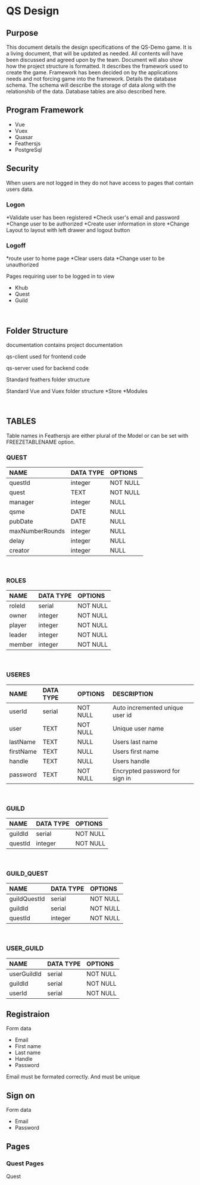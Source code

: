 # QS Design

## Purpose

This document details the design specifications of the QS-Demo game. It is a living document, that will be updated as needed. All contents will have been discussed and agreed upon by the team.  Document will also show how the project structure is formatted. It describes the framework used to create the game. Framework has been decided on by the applications needs and not forcing game into the framework. Details the database schema. The schema will describe the storage of data along with the relationshib of the data. Database tables are also described here.

## Program Framework

* Vue
* Vuex
* Quasar
* Feathersjs
* PostgreSql

## Security

When users are not logged in they do not have access to pages that contain users data.

### Logon

*Validate user has been registered
*Check user's email and password
*Change user to be authorized
*Create user information in store
*Change Layout to layout with left drawer and logout button 

### Logoff

*route user to home page
*Clear users data
*Change user to be unauthorized

Pages requiring user to be logged in to view

* Khub
* Quest
* Guild

&nbsp;
&nbsp;

## Folder Structure

documentation contains project documentation

qs-client used for frontend code

qs-server used for backend code

Standard feathers folder structure

Standard Vue and Vuex folder structure
*Store
*Modules


&nbsp;
&nbsp;

## TABLES

Table names in Feathersjs are either plural of the Model or can be set with FREEZETABLENAME option.

### QUEST

| NAME            | DATA TYPE | OPTIONS  |
| :-------------- | :-------- | :------- |
| questId         | integer   | NOT NULL |
| quest           | TEXT      | NOT NULL |
| manager         | integer   | NULL     |
| qsme            | DATE      | NULL     |
| pubDate         | DATE      | NULL     |
| maxNumberRounds | integer   | NULL     |
| delay           | integer   | NULL     |
| creator         | integer   | NULL     |
&nbsp;

### ROLES

| NAME   | DATA TYPE | OPTIONS  |
| :----- | :-------- | :------- |
| roleId | serial    | NOT NULL |
| owner  | integer   | NOT NULL |
| player | integer   | NOT NULL |
| leader | integer   | NOT NULL |
| member | integer   | NOT NULL |

&nbsp;

### USERES

| NAME      | DATA TYPE | OPTIONS  | DESCRIPTION                     |
| :-------- | :-------- | :------- | :------------------------------ |
| userId    | serial    | NOT NULL | Auto incremented unique user id |
| user      | TEXT      | NOT NULL | Unique user name                |
| lastName  | TEXT      | NULL     | Users last name                 |
| firstName | TEXT      | NULL     | Users first name                |
| handle    | TEXT      | NULL     | Users handle                    |
| password  | TEXT      | NOT NULL | Encrypted password for sign in  |

&nbsp;

### GUILD

| NAME    | DATA TYPE | OPTIONS  |
| :------ | :-------- | :------- |
| guildId | serial    | NOT NULL |
| questId | integer   | NOT NULL |

&nbsp;

### GUILD_QUEST

| NAME         | DATA TYPE | OPTIONS  |
| :----------- | :-------- | :------- |
| guildQuestId | serial    | NOT NULL |
| guildId      | serial    | NOT NULL |
| questId      | integer   | NOT NULL |
&nbsp;

### USER_GUILD

| NAME        | DATA TYPE | OPTIONS  |
| :---------- | :-------- | :------- |
| userGuildId | serial    | NOT NULL |
| guildId     | serial    | NOT NULL |
| userId      | serial    | NOT NULL |

## Registraion

Form data

* Email
* First name
* Last name
* Handle
* Password

Email must be formated correctly. And must be unique

## Sign on

Form data

* Email
* Password

## Pages

### Quest Pages

Quest

